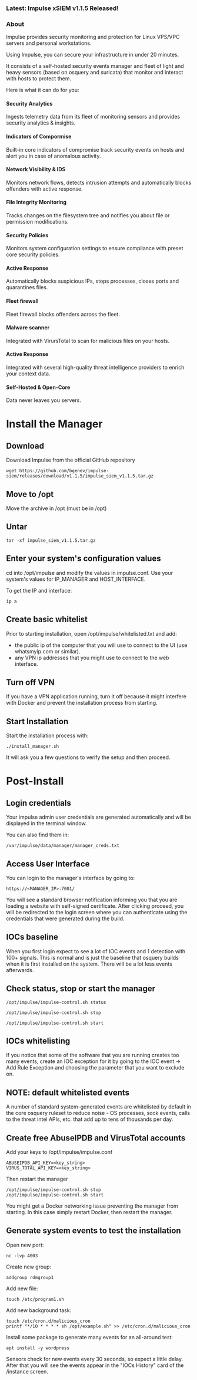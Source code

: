 ### Latest: Impulse xSIEM v1.1.5 Released!

### About

Impulse provides security monitoring and protection for Linux VPS/VPC servers and personal workstations.

Using Impulse, you can secure your infrastructure in under 20 minutes. 

It consists of a self-hosted security events manager and fleet of light and heavy sensors (based on osquery and suricata) that monitor and interact with hosts to protect them. 

Here is what it can do for you: 

#### Security Analytics
Ingests telemetry data from its fleet of monitoring sensors and provides security analytics & insights.
#### Indicators of Compormise
Built-in core indicators of compromise track security events on hosts and alert you in case of anomalous activity. 
#### Network Visibility & IDS
Monitors network flows, detects intrusion attempts and automatically blocks offenders with active response.
#### File Integrity Monitoring
Tracks changes on the filesystem tree and notifies you about file or permission modifications.
#### Security Policies
Monitors system configuration settings to ensure compliance with preset core security policies.
#### Active Response
Automatically blocks suspicious IPs, stops processes, closes ports and quarantines files.
#### Fleet firewall
Fleet firewall blocks offenders across the fleet.
#### Malware scanner
Integrated with VirursTotal to scan for malicious files on your hosts.
#### Active Response
Integrated with several high-quality threat intelligence providers to enrich your context data.
#### Self-Hosted & Open-Core
Data never leaves you servers. 

# Install the Manager

## Download 
Download Impulse from the official GitHub repository

```
wget https://github.com/bgenev/impulse-siem/releases/download/v1.1.5/impulse_siem_v1.1.5.tar.gz
```

## Move to /opt
Move the archive in /opt (must be in /opt) 

## Untar 
```
tar -xf impulse_siem_v1.1.5.tar.gz
```

## Enter your system's configuration values 
cd into /opt/impulse and modify the values in impulse.conf. Use your system's values for IP_MANAGER and HOST_INTERFACE. 

To get the IP and interface: 

```
ip a
```

## Create basic whitelist

Prior to starting installation, open /opt/impulse/whitelisted.txt and add: 

- the public ip of the computer that you will use to connect to the UI (use whatsmyip.com or similar). 
- any VPN ip addresses that you might use to connect to the web interface.

## Turn off VPN
If you have a VPN application running, turn it off because it might interfere with Docker and prevent the installation process from starting.


## Start Installation 
Start the installation process with:

```
./install_manager.sh
```

It will ask you a few questions to verify the setup and then proceed.  

# Post-Install 

## Login credentials
Your impulse admin user credentials are generated automatically and will be displayed in the terminal window. 

You can also find them in:
```
/var/impulse/data/manager/manager_creds.txt
```

## Access User Interface 
You can login to the manager's interface by going to: 

```
https://<MANAGER_IP>:7001/
```

You will see a standard browser notification informing you that you are loading a website with self-signed certificate. After clicking proceed, you will be redirected to the login screen where you can authenticate using the credentials that were generated during the build. 


## IOCs baseline
When you first login expect to see a lot of IOC events and 1 detection with 100+ signals. This is normal and is just the baseline that osquery builds when it is first installed on the system. There will be a lot less events afterwards.

## Check status, stop or start the manager 
```
/opt/impulse/impulse-control.sh status
```
```
/opt/impulse/impulse-control.sh stop
```

```
/opt/impulse/impulse-control.sh start 
```

## IOCs whitelisting 

If you notice that some of the software that you are running creates too many events, create an IOC exception for it by going to the IOC event -> Add Rule Exception and choosing the parameter that you want to exclude on. 

## NOTE: default whitelisted events
A number of standard system-generated events are whitelisted by default in the core osquery ruleset to reduce noise - OS processes, sock events, calls to the threat intel APIs, etc. that add up to tens of thousands per day.


## Create free AbuseIPDB and VirusTotal accounts

Add your keys to /opt/impulse/impulse.conf

```
ABUSEIPDB_API_KEY=<key_string>
VIRUS_TOTAL_API_KEY=<key_string>
```

Then restart the manager 

```
/opt/impulse/impulse-control.sh stop
/opt/impulse/impulse-control.sh start 
```

You might get a Docker networking issue preventing the manager from starting. In this case simply restart Docker, then restart the manager. 

## Generate system events to test the installation 

Open new port: 
```
nc -lvp 4003
```

Create new group:
```
addgroup rdmgroup1
```

Add new file: 
```
touch /etc/program1.sh
```

Add new background task:
```
touch /etc/cron.d/malicious_cron
printf "*/10 * * * * sh /opt/example.sh" >> /etc/cron.d/malicious_cron
```

Install some package to generate many events for an all-around test:
```
apt install -y wordpress 
```

Sensors check for new events every 30 seconds, so expect a little delay. After that you will see the events appear in the "IOCs History" card of the /instance screen.


